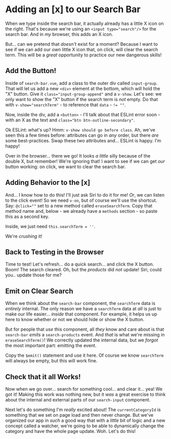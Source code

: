 # Adding an [x] to our Search Bar

When we type inside the search bar, it actually already has a little X icon on
the right. That's because we're using an `<input type="search"/>` for the search
bar. And in *my* browser, this adds an X icon.

But... can we pretend that *doesn't* exist for a moment? Because I want to see
if we can add our *own* little X icon that, on click, will clear the search term.
This will be a *great* opportunity to practice our new dangerous skills!

## Add the Button!

Inside of `search-bar.vue`, add a class to the outer div called `input-group`.
That will let us add a new `<div>` element at the bottom, which will hold the
"X" button. Give it `class="input-group-append"` and a `v-show`. Let's see:
we only want to show the "X" button if the search term is *not* empty.
Do that with `v-show="searchTerm"` - to reference that `data` - `!= ""`.

Now, inside the div, add a `<button>` - I'll talk about that ESLint error soon -
with an X as the text and `class="btn btn-outline-secondary"`.

Ok ESLint: what's up? Hmm: `v-show should go before class`. Ah, we've seen this
a few times before: attributes can go in *any* order, but there *are* some
best-practices. Swap these two attributes and... ESLint is happy. I'm happy!

Over in the browser... there we go! It looks *a little* silly because of the
double X, but remember! We're ignoring that! I want to see if we can get *our*
button working: on click, we want to clear the search bar.

## Adding Behavior to the [x]

And... I know how to do this! I'll just ask Siri to do it for me! *Or*, we can
listen to the click event! So we need `v-on`, but of course we'll use the
shortcut. Say: `@click=""` set to a new method called `eraseSearchTerm`.
Copy that method name and, below - we already have a `methods` section - so paste
this as a second key.

Inside, we just need `this.searchTerm = ''`.

We're *crushing* it!

## Back to Testing in the Browser

Time to test! Let's refresh... do a quick search... and click the X button.
Boom! The search cleared. Oh, but the *products* did *not* update! Siri, could you..
update those for me?

## Emit on Clear Search

When we think about the `search-bar` component, the `searchTerm` data is *entirely*
internal. The only reason we have a `searchTerm` data at *all* is just to make
our life easier... *inside* that component. For example, it helps us up here
to know whether or not we should hide or show the X button.

But for people that *use* this component, all *they* know and care about is that
`search-bar` *emits* a `search-products` event. And *that* is what we're missing
in `eraseSearchTerm()`! We correctly updated the internal data, but we *forgot*
the most important part: emitting the event.

Copy the `$emit()` statement and use it here. Of course we know `searchTerm` will
always be empty, but this will work fine.

## Check that it all Works!

Now when we go over... search for something cool... and clear it... yea! We got it!
Making this work was nothing new, but it *was* a great exercise to think about
the internal and external parts of our `search-input` component.

Next let's do something I'm *really* excited about! The
`currentCategoryId` is something that we set on page load and then never change.
But we've organized our app in *such* a good way that with a *little* bit of
logic and a new concept called a watcher, we're going to be able to
dynamically change the category and have the whole page update. Woh. Let's do this!
